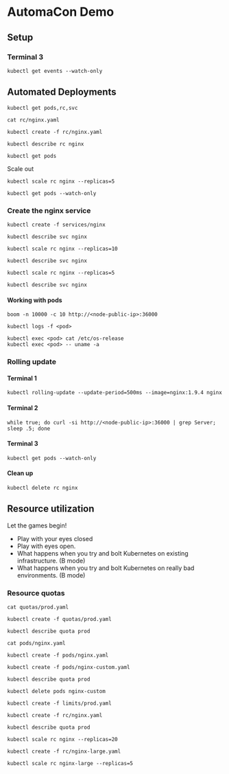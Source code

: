 # AutomaCon Demo

## Setup

### Terminal 3

```
kubectl get events --watch-only
```

## Automated Deployments

```
kubectl get pods,rc,svc
```

```
cat rc/nginx.yaml
```

```
kubectl create -f rc/nginx.yaml
```

```
kubectl describe rc nginx
```

```
kubectl get pods
```

Scale out

```
kubectl scale rc nginx --replicas=5
```

```
kubectl get pods --watch-only
```

### Create the nginx service

```
kubectl create -f services/nginx
```

```
kubectl describe svc nginx
```

```
kubectl scale rc nginx --replicas=10
```

```
kubectl describe svc nginx
```

```
kubectl scale rc nginx --replicas=5
```

```
kubectl describe svc nginx
```

#### Working with pods

```
boom -n 10000 -c 10 http://<node-public-ip>:36000
```

```
kubectl logs -f <pod>
```

```
kubectl exec <pod> cat /etc/os-release
kubectl exec <pod> -- uname -a
```

### Rolling update

#### Terminal 1

```
kubectl rolling-update --update-period=500ms --image=nginx:1.9.4 nginx
```

#### Terminal 2

```
while true; do curl -si http://<node-public-ip>:36000 | grep Server; sleep .5; done
```

#### Terminal 3

```
kubectl get pods --watch-only
```

#### Clean up

```
kubectl delete rc nginx
```

## Resource utilization

Let the games begin!

- Play with your eyes closed
- Play with eyes open.
- What happens when you try and bolt Kubernetes on existing infrastructure. (B mode)
- What happens when you try and bolt Kubernetes on really bad environments. (B mode)

### Resource quotas

```
cat quotas/prod.yaml
```

```
kubectl create -f quotas/prod.yaml
```

```
kubectl describe quota prod
```

```
cat pods/nginx.yaml
```

```
kubectl create -f pods/nginx.yaml 
```

```
kubectl create -f pods/nginx-custom.yaml
```

```
kubectl describe quota prod
```

```
kubectl delete pods nginx-custom
```

```
kubectl create -f limits/prod.yaml
```

```
kubectl create -f rc/nginx.yaml
```

```
kubectl describe quota prod
```

```
kubectl scale rc nginx --replicas=20
```

```
kubectl create -f rc/nginx-large.yaml
```

```
kubectl scale rc nginx-large --replicas=5
```
